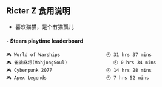 ## Ricter Z 食用说明
- 喜欢猫猫，是个冇猫孤儿

<!-- steam-box start -->
#### - Steam playtime leaderboard
```text
🎮 World of Warships                 🕘 31 hrs 37 mins
🎮 雀魂麻将(MahjongSoul)                 🕘 0 hrs 34 mins
🎮 Cyberpunk 2077                    🕘 14 hrs 28 mins
🎮 Apex Legends                      🕘 7 hrs 52 mins
```
<!-- Powered by https://github.com/YouEclipse/steam-box . -->
<!-- steam-box end -->
